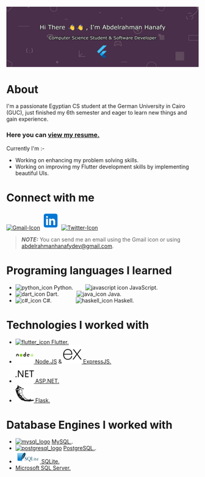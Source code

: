 ![banner](github_banner.jpg)

# About
I'm a passionate Egyptian CS student at the German University in Cairo (GUC), just finished my 6th semester and eager to learn new things and gain experience.

### Here you can [view my resume.](https://drive.google.com/file/d/1b1opf_Qme0M6U_uOc8KWCCI8vJ9Jht89/view?usp=sharing)

Currently I'm :-
- Working on enhancing my problem solving skills.
- Working on improving my Flutter development skills by implementing beautiful UIs.

# Connect with me
[![Gmail-Icon](https://img.icons8.com/color/48/000000/gmail-new.png)](mailto:abdelrahmanhanafydev@gmail.com)
[![LinkedIn-Icon](linkedin-icon.png)](https://www.linkedin.com/in/abdelrahman-hanafy-dev/)
[![Twitter-Icon](https://img.icons8.com/color/48/000000/twitter--v1.png)](https://twitter.com/AHanafy6)
> **_NOTE:_**  You can send me an email using the Gmail icon or using [abdelrahmanhanafydev@gmail.com](mailto:abdelrahmanhanafydev@gmail.com).

# Programing languages I learned
- ![python_icon](https://img.icons8.com/color/48/000000/python--v1.png) Python.
 &nbsp;&nbsp;&nbsp;&nbsp;&nbsp;&nbsp;&nbsp;![javascript icon](https://img.icons8.com/color/48/000000/javascript--v1.png) JavaScript.
- ![dart_icon](https://img.icons8.com/color/48/000000/dart.png) Dart.
  &nbsp;&nbsp;&nbsp;&nbsp;&nbsp;&nbsp;&nbsp;&nbsp;&nbsp;&nbsp;&nbsp;![java_icon](https://img.icons8.com/color/48/000000/java-coffee-cup-logo--v1.png) Java.
- ![c#_icon](https://img.icons8.com/color/48/000000/c-sharp-logo.png) C#.
  &nbsp;&nbsp;&nbsp;&nbsp;&nbsp;&nbsp;&nbsp;&nbsp;&nbsp;&nbsp;&nbsp;&nbsp;&nbsp;&nbsp;&nbsp;![haskell_icon](https://img.icons8.com/officel/40/000000/haskell.png) Haskell.

# Technologies I worked with
- [![flutter_icon](https://img.icons8.com/color/48/000000/flutter.png) Flutter.](https://flutter.dev/)
- [![nodejs_icon](nodejs_icon.png) Node.JS](https://nodejs.org/en/) & [![expressjs_icon](expressjs_icon.png) ExpressJS.](https://expressjs.com/)
- [![asp.net_icon](dot_net_icon.png) ASP.NET.](https://dotnet.microsoft.com/en-us/apps/aspnet)
- [![flask_icon](flask_icon.png) Flask.](https://flask.palletsprojects.com/en/2.1.x/)

# Database Engines I worked with

- [![mysql_logo](https://img.icons8.com/color/48/000000/mysql-logo.png)](https://www.mysql.com/) [MySQL.](https://www.mysql.com/).
- [![postgresql_logo](https://img.icons8.com/color/48/000000/postgreesql.png)](https://www.postgresql.org/) [PostgreSQL.](https://www.postgresql.org/).
- [![sqlite_icon](sqlite_logo_big.png) SQLite.](https://www.sqlite.org/index.html)
- [Microsoft SQL Server.](https://www.microsoft.com/en-us/sql-server/sql-server-2019)
<!--
**Abdelrahman-Hanafy-Dev/Abdelrahman-Hanafy-Dev** is a ✨ _special_ ✨ repository because its `README.md` (this file) appears on your GitHub profile.

Here are some ideas to get you started:

- 🔭 I’m currently working on ...
- 🌱 I’m currently learning ...
- 👯 I’m looking to collaborate on ...
- 🤔 I’m looking for help with ...
- 💬 Ask me about ...
- 📫 How to reach me: ...
- 😄 Pronouns: ...
- ⚡ Fun fact: ...
-->
